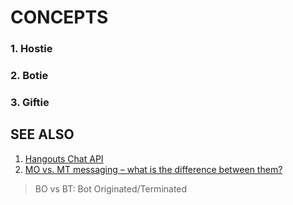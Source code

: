 # CONCEPTS

### 1. Hostie

### 2. Botie

### 3. Giftie

## SEE ALSO

1. [Hangouts Chat API](https://developers.google.com/hangouts/chat/concepts/)
1. [MO vs. MT messaging – what is the difference between them?](https://www.horisen.com/en/blog/mo-vs-mt-messaging-what-is-the-difference-between-them)
> BO vs BT: Bot Originated/Terminated